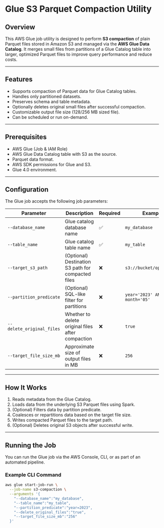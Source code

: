 # Glue S3 Parquet Compaction Utility

## Overview

This AWS Glue job utility is designed to perform **S3 compaction** of plain Parquet files stored in Amazon S3 and managed via the **AWS Glue Data Catalog**. It merges small files from partitions of a Glue Catalog table into larger, optimized Parquet files to improve query performance and reduce costs.

---

## Features

- Supports compaction of Parquet data for Glue Catalog tables.
- Handles only partitioned datasets.
- Preserves schema and table metadata.
- Optionally deletes original small files after successful compaction.
- Customizable output file size (128/256 MB sized file).
- Can be scheduled or run on-demand.

---

## Prerequisites

- AWS Glue (Job & IAM Role)
- AWS Glue Data Catalog table with S3 as the source.
- Parquet data format.
- AWS SDK permissions for Glue and S3.
- Glue 4.0 environment.

---

## Configuration

The Glue job accepts the following job parameters:

| Parameter | Description | Required | Example |
|----------|-------------|----------|---------|
| `--database_name` | Glue catalog database name | ✅ | `my_database` |
| `--table_name` | Glue catalog table name | ✅ | `my_table` |
| `--target_s3_path` | (Optional) Destination S3 path for compacted files | ❌ | `s3://bucket/optimized/` |
| `--partition_predicate` | (Optional) SQL-like filter for partitions | ❌ | `year='2023' AND month='05'` |
| `--delete_original_files` | Whether to delete original files after compaction | ❌ | `true` |
| `--target_file_size_mb` | Approximate size of output files in MB | ❌ | `256` |

---

## How It Works

1. Reads metadata from the Glue Catalog.
2. Loads data from the underlying S3 Parquet files using Spark.
3. (Optional) Filters data by partition predicate.
4. Coalesces or repartitions data based on the target file size.
5. Writes compacted Parquet files to the target path.
6. (Optional) Deletes original S3 objects after successful write.

---

## Running the Job

You can run the Glue job via the AWS Console, CLI, or as part of an automated pipeline.

### Example CLI Command

```bash
aws glue start-job-run \
  --job-name s3-compaction \
  --arguments '{
    "--database_name":"my_database",
    "--table_name":"my_table",
    "--partition_predicate":"year=2023",
    "--delete_original_files":"true",
    "--target_file_size_mb":"256"
  }'
